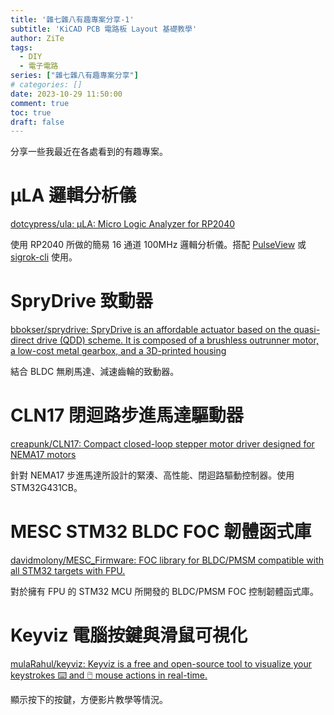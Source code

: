 ```yaml
---
title: '雜七雜八有趣專案分享-1'
subtitle: 'KiCAD PCB 電路板 Layout 基礎教學'
author: ZiTe
tags:
  - DIY
  - 電子電路
series: ["雜七雜八有趣專案分享"]
# categories: []
date: 2023-10-29 11:50:00
comment: true
toc: true
draft: false
---
```


分享一些我最近在各處看到的有趣專案。

# μLA 邏輯分析儀

[dotcypress/ula: μLA: Micro Logic Analyzer for RP2040](https://github.com/dotcypress/ula)

使用 RP2040 所做的簡易 16 通道 100MHz 邏輯分析儀。搭配 [PulseView](https://sigrok.org/wiki/PulseView) 或 [sigrok-cli](https://sigrok.org/wiki/Sigrok-cli) 使用。

# SpryDrive 致動器

[bbokser/sprydrive: SpryDrive is an affordable actuator based on the quasi-direct drive (QDD) scheme. It is composed of a brushless outrunner motor, a low-cost metal gearbox, and a 3D-printed housing](https://github.com/bbokser/sprydrive)

結合 BLDC 無刷馬達、減速齒輪的致動器。

# CLN17 閉迴路步進馬達驅動器

[creapunk/CLN17: Compact closed-loop stepper motor driver designed for NEMA17 motors](https://github.com/creapunk/CLN17)

針對 NEMA17 步進馬達所設計的緊湊、高性能、閉迴路驅動控制器。使用 STM32G431CB。

# MESC STM32 BLDC FOC 韌體函式庫

[davidmolony/MESC_Firmware: FOC library for BLDC/PMSM compatible with all STM32 targets with FPU.](https://github.com/davidmolony/MESC_Firmware)

對於擁有 FPU 的 STM32 MCU 所開發的 BLDC/PMSM FOC 控制韌體函式庫。

# Keyviz 電腦按鍵與滑鼠可視化

[mulaRahul/keyviz: Keyviz is a free and open-source tool to visualize your keystrokes ⌨️ and 🖱️ mouse actions in real-time.](https://github.com/mulaRahul/keyviz)

顯示按下的按鍵，方便影片教學等情況。
